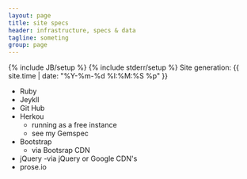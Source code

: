 ```yaml
---
layout: page
title: site specs
header: infrastructure, specs & data
tagline: someting
group: page
---
```

{% include JB/setup %}
{% include stderr/setup %}
Site generation: {{ site.time | date: "%Y-%m-%d %I:%M:%S %p"  }}

- Ruby
- Jeykll
- Git Hub
- Herkou
	- running as a free instance
	- see my Gemspec
- Bootstrap
	- via Bootsrap CDN
- jQuery
	-via jQuery or Google CDN's
- prose.io
